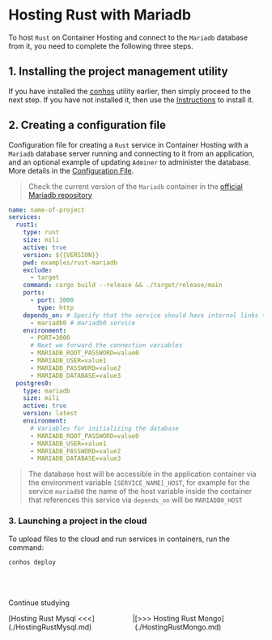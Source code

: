 # Hosting Rust with Mariadb

To host `Rust` on Container Hosting and connect to the `Mariadb` database from it, you need to complete the following three steps.

## 1. Installing the project management utility

If you have installed the [conhos](https://www.npmjs.com/package/conhos) utility earlier, then simply proceed to the next step. If you have not installed it, then use the [Instructions](./GettingStarted.md) to install it.

## 2. Creating a configuration file

Configuration file for creating a `Rust` service in Container Hosting with a `Mariadb` database server running and connecting to it from an application, and an optional example of updating `Adminer` to administer the database. More details in the [Configuration File](./ConfigFile.md#example_configuration_file).

> Check the current version of the `Mariadb` container in the [official Mariadb repository](https://hub.docker.com/_/mariadb/tags)

```yml
name: name-of-project
services:
  rust1:
    type: rust
    size: mili
    active: true
    version: ${{VERSION}}
    pwd: examples/rust-mariadb
    exclude:
      - target
    command: cargo build --release && ./target/release/main
    ports:
      - port: 3000
        type: http
    depends_on: # Specify that the service should have internal links to
      - mariadb0 # mariadb0 service
    environment:
      - PORT=3000
      # Next we forward the connection variables
      - MARIADB_ROOT_PASSWORD=value0
      - MARIADB_USER=value1
      - MARIADB_PASSWORD=value2
      - MARIADB_DATABASE=value3
  postgres0:
    type: mariadb
    size: mili
    active: true
    version: latest
    environment:
      # Variables for initializing the database
      - MARIADB_ROOT_PASSWORD=value0
      - MARIADB_USER=value1
      - MARIADB_PASSWORD=value2
      - MARIADB_DATABASE=value3
```

> The database host will be accessible in the application container via the environment variable `[SERVICE_NAME]_HOST`, for example for the service `mariadb0` the name of the host variable inside the container that references this service via `depends_on` will be `MARIADB0_HOST`

### 3. Launching a project in the cloud

To upload files to the cloud and run services in containers, run the command:

```sh
conhos deploy
```

<div style="margin-top: 4rem;"></div>

Continue studying

<div style="display: flex; flex-direction: row; justify-content: space-around;"><span>[Hosting Rust Mysql <<<](./HostingRustMysql.md)</span> <span>|</span> <span>[>>> Hosting Rust Mongo](./HostingRustMongo.md)</span></div>
